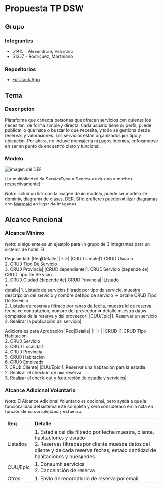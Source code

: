 # Propuesta TP DSW

## Grupo

### Integrantes

- 51415 - Alesandroni, Valentino
- 51357 - Rodriguez, Martiniano

### Repositorios

- [Fullstack App](https://github.com/Lsilpituca/DSW-Project)

## Tema

### Descripción

Plataforma que conecta personas que ofrecen servicios con quienes los necesitan, de forma simple y directa. Cada usuario tiene su perfil, puede publicar lo que hace o buscar lo que necesita, y todo se gestiona desde reservas y valoraciones. Los servicios están organizados por tipo y ubicación. Por ahora, no incluye mensajería ni pagos internos, enfocándose en ser un punto de encuentro claro y funcional.

### Modelo

![imagen del DER]([https://github.com/ValenAlesa/tp-DSW/blob/main/DER%20-%20DSW.drawio.png](https://raw.githubusercontent.com/ValenAlesa/tp-DSW/refs/heads/main/DER%20-%20DSW.drawio.png))

(La multiplicidad de ServiceType a Service es de uno a muchos respectivamente)

_Nota_: incluir un link con la imagen de un modelo, puede ser modelo de dominio, diagrama de clases, DER. Si lo prefieren pueden utilizar diagramas con [Mermaid](https://mermaid.js.org) en lugar de imágenes.

## Alcance Funcional

### Alcance Mínimo

_Nota_: el siguiente es un ejemplo para un grupo de 3 integrantes para un sistema de hotel. El

Regularidad:
|Req|Detalle|
|:-|:-|
|CRUD simple|1. CRUD Usuario<br>2. CRUD Tipo De Servicio<br>3. CRUD Provincia|
|CRUD dependiente|1. CRUD Servicio {depende de} CRUD Tipo De Servicio<br>2. CRUD Ciudad {depende de} CRUD Provincia|
|Listado<br>+<br>detalle| 1. Listado de servicios filtrado por tipo de servicio, muestra descripcion del servicio y nombre del tipo de servicio => detalle CRUD Tipo De Servicio<br> 2. Listado de reservas filtrado por rango de fecha, muestra id de reserva, fecha de contratacion, nombre del proveedor => detalle muestra datos completos de la reserva y del proveedor|
|CUU/Epic|1. Reservar un servicio<br>2. Realizar la publicación del servicio|

Adicionales para Aprobación
|Req|Detalle|
|:-|:-|
|CRUD |1. CRUD Tipo Habitacion<br>2. CRUD Servicio<br>3. CRUD Localidad<br>4. CRUD Provincia<br>5. CRUD Habitación<br>6. CRUD Empleado<br>7. CRUD Cliente|
|CUU/Epic|1. Reservar una habitación para la estadía<br>2. Realizar el check-in de una reserva<br>3. Realizar el check-out y facturación de estadía y servicios|

### Alcance Adicional Voluntario

_Nota_: El Alcance Adicional Voluntario es opcional, pero ayuda a que la funcionalidad del sistema esté completa y será considerado en la nota en función de su complejidad y esfuerzo.

| Req      | Detalle                                                                                                                                                                                                             |
| :------- | :------------------------------------------------------------------------------------------------------------------------------------------------------------------------------------------------------------------ |
| Listados | 1. Estadía del día filtrado por fecha muestra, cliente, habitaciones y estado <br>2. Reservas filtradas por cliente muestra datos del cliente y de cada reserve fechas, estado cantidad de habitaciones y huespedes |
| CUU/Epic | 1. Consumir servicios<br>2. Cancelación de reserva                                                                                                                                                                  |
| Otros    | 1. Envío de recordatorio de reserva por email                                                                                                                                                                       |
